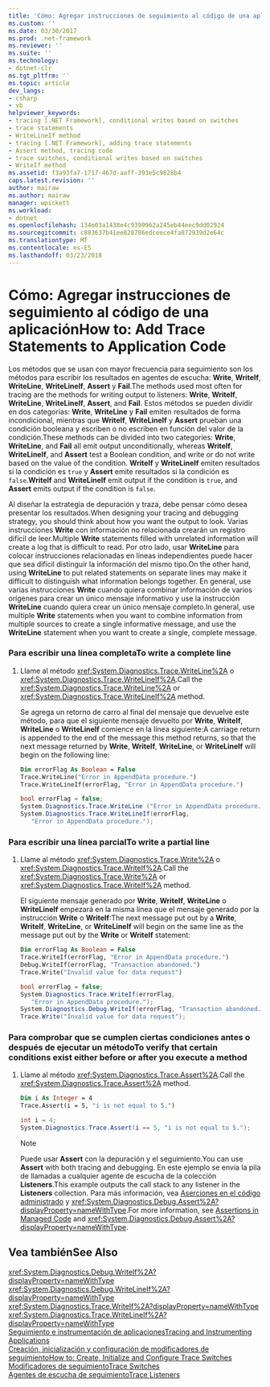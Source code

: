 ```yaml
---
title: 'Cómo: Agregar instrucciones de seguimiento al código de una aplicación'
ms.custom: ''
ms.date: 03/30/2017
ms.prod: .net-framework
ms.reviewer: ''
ms.suite: ''
ms.technology:
- dotnet-clr
ms.tgt_pltfrm: ''
ms.topic: article
dev_langs:
- csharp
- vb
helpviewer_keywords:
- tracing [.NET Framework], conditional writes based on switches
- trace statements
- WriteLineIf method
- tracing [.NET Framework], adding trace statements
- Assert method, tracing code
- trace switches, conditional writes based on switches
- WriteIf method
ms.assetid: f3a93fa7-1717-467d-aaff-393e5c9828b4
caps.latest.revision: ''
author: mairaw
ms.author: mairaw
manager: wpickett
ms.workload:
- dotnet
ms.openlocfilehash: 134e03a1438e4c9399962a245eb44eec9dd02924
ms.sourcegitcommit: c883637b41ee028786edceece4fa872939d2e64c
ms.translationtype: MT
ms.contentlocale: es-ES
ms.lasthandoff: 03/23/2018
---
```

# <a name="how-to-add-trace-statements-to-application-code"></a><span data-ttu-id="79b66-102">Cómo: Agregar instrucciones de seguimiento al código de una aplicación</span><span class="sxs-lookup"><span data-stu-id="79b66-102">How to: Add Trace Statements to Application Code</span></span>
<span data-ttu-id="79b66-103">Los métodos que se usan con mayor frecuencia para seguimiento son los métodos para escribir los resultados en agentes de escucha: **Write**, **WriteIf**, **WriteLine**, **WriteLineIf**, **Assert** y **Fail**.</span><span class="sxs-lookup"><span data-stu-id="79b66-103">The methods used most often for tracing are the methods for writing output to listeners: **Write**, **WriteIf**, **WriteLine**, **WriteLineIf**, **Assert**, and **Fail**.</span></span> <span data-ttu-id="79b66-104">Estos métodos se pueden dividir en dos categorías: **Write**, **WriteLine** y **Fail** emiten resultados de forma incondicional, mientras que **WriteIf**, **WriteLineIf** y **Assert** prueban una condición booleana y escriben o no escriben en función del valor de la condición.</span><span class="sxs-lookup"><span data-stu-id="79b66-104">These methods can be divided into two categories: **Write**, **WriteLine**, and **Fail** all emit output unconditionally, whereas **WriteIf**, **WriteLineIf**, and **Assert** test a Boolean condition, and write or do not write based on the value of the condition.</span></span> <span data-ttu-id="79b66-105">**WriteIf** y **WriteLineIf** emiten resultados si la condición es `true` y **Assert** emite resultados si la condición es `false`.</span><span class="sxs-lookup"><span data-stu-id="79b66-105">**WriteIf** and **WriteLineIf** emit output if the condition is `true`, and **Assert** emits output if the condition is `false`.</span></span>  
  
 <span data-ttu-id="79b66-106">Al diseñar la estrategia de depuración y traza, debe pensar cómo desea presentar los resultados.</span><span class="sxs-lookup"><span data-stu-id="79b66-106">When designing your tracing and debugging strategy, you should think about how you want the output to look.</span></span> <span data-ttu-id="79b66-107">Varias instrucciones **Write** con información no relacionada crearán un registro difícil de leer.</span><span class="sxs-lookup"><span data-stu-id="79b66-107">Multiple **Write** statements filled with unrelated information will create a log that is difficult to read.</span></span> <span data-ttu-id="79b66-108">Por otro lado, usar **WriteLine** para colocar instrucciones relacionadas en líneas independientes puede hacer que sea difícil distinguir la información del mismo tipo.</span><span class="sxs-lookup"><span data-stu-id="79b66-108">On the other hand, using **WriteLine** to put related statements on separate lines may make it difficult to distinguish what information belongs together.</span></span> <span data-ttu-id="79b66-109">En general, use varias instrucciones **Write** cuando quiera combinar información de varios orígenes para crear un único mensaje informativo y use la instrucción **WriteLine** cuando quiera crear un único mensaje completo.</span><span class="sxs-lookup"><span data-stu-id="79b66-109">In general, use multiple **Write** statements when you want to combine information from multiple sources to create a single informative message, and use the **WriteLine** statement when you want to create a single, complete message.</span></span>  
  
### <a name="to-write-a-complete-line"></a><span data-ttu-id="79b66-110">Para escribir una línea completa</span><span class="sxs-lookup"><span data-stu-id="79b66-110">To write a complete line</span></span>  
  
1.  <span data-ttu-id="79b66-111">Llame al método <xref:System.Diagnostics.Trace.WriteLine%2A> o <xref:System.Diagnostics.Trace.WriteLineIf%2A>.</span><span class="sxs-lookup"><span data-stu-id="79b66-111">Call the <xref:System.Diagnostics.Trace.WriteLine%2A> or <xref:System.Diagnostics.Trace.WriteLineIf%2A> method.</span></span>  
  
     <span data-ttu-id="79b66-112">Se agrega un retorno de carro al final del mensaje que devuelve este método, para que el siguiente mensaje devuelto por **Write**, **WriteIf**, **WriteLine** o **WriteLineIf** comience en la línea siguiente:</span><span class="sxs-lookup"><span data-stu-id="79b66-112">A carriage return is appended to the end of the message this method returns, so that the next message returned by **Write**, **WriteIf**, **WriteLine**, or **WriteLineIf** will begin on the following line:</span></span>  
  
    ```vb  
    Dim errorFlag As Boolean = False  
    Trace.WriteLine("Error in AppendData procedure.")  
    Trace.WriteLineIf(errorFlag, "Error in AppendData procedure.")  
    ```  
  
    ```csharp  
    bool errorFlag = false;  
    System.Diagnostics.Trace.WriteLine ("Error in AppendData procedure.");  
    System.Diagnostics.Trace.WriteLineIf(errorFlag,   
       "Error in AppendData procedure.");  
    ```  
  
### <a name="to-write-a-partial-line"></a><span data-ttu-id="79b66-113">Para escribir una línea parcial</span><span class="sxs-lookup"><span data-stu-id="79b66-113">To write a partial line</span></span>  
  
1.  <span data-ttu-id="79b66-114">Llame al método <xref:System.Diagnostics.Trace.Write%2A> o <xref:System.Diagnostics.Trace.WriteIf%2A>.</span><span class="sxs-lookup"><span data-stu-id="79b66-114">Call the <xref:System.Diagnostics.Trace.Write%2A> or <xref:System.Diagnostics.Trace.WriteIf%2A> method.</span></span>  
  
     <span data-ttu-id="79b66-115">El siguiente mensaje generado por **Write**, **WriteIf**, **WriteLine** o **WriteLineIf** empezará en la misma línea que el mensaje generado por la instrucción **Write** o **WriteIf**:</span><span class="sxs-lookup"><span data-stu-id="79b66-115">The next message put out by a **Write**, **WriteIf**, **WriteLine**, or **WriteLineIf** will begin on the same line as the message put out by the **Write** or **WriteIf** statement:</span></span>  
  
    ```vb  
    Dim errorFlag As Boolean = False  
    Trace.WriteIf(errorFlag, "Error in AppendData procedure.")  
    Debug.WriteIf(errorFlag, "Transaction abandoned.")  
    Trace.Write("Invalid value for data request")  
    ```  
  
    ```csharp  
    bool errorFlag = false;  
    System.Diagnostics.Trace.WriteIf(errorFlag,   
       "Error in AppendData procedure.");  
    System.Diagnostics.Debug.WriteIf(errorFlag, "Transaction abandoned.");  
    Trace.Write("Invalid value for data request");  
    ```  
  
### <a name="to-verify-that-certain-conditions-exist-either-before-or-after-you-execute-a-method"></a><span data-ttu-id="79b66-116">Para comprobar que se cumplen ciertas condiciones antes o después de ejecutar un método</span><span class="sxs-lookup"><span data-stu-id="79b66-116">To verify that certain conditions exist either before or after you execute a method</span></span>  
  
1.  <span data-ttu-id="79b66-117">Llame al método <xref:System.Diagnostics.Trace.Assert%2A>.</span><span class="sxs-lookup"><span data-stu-id="79b66-117">Call the <xref:System.Diagnostics.Trace.Assert%2A> method.</span></span>  
  
    ```vb  
    Dim i As Integer = 4  
    Trace.Assert(i = 5, "i is not equal to 5.")  
    ```  
  
    ```csharp  
    int i = 4;  
    System.Diagnostics.Trace.Assert(i == 5, "i is not equal to 5.");  
    ```  
  
    > [!NOTE]
    >  <span data-ttu-id="79b66-118">Puede usar **Assert** con la depuración y el seguimiento.</span><span class="sxs-lookup"><span data-stu-id="79b66-118">You can use **Assert** with both tracing and debugging.</span></span> <span data-ttu-id="79b66-119">En este ejemplo se envía la pila de llamadas a cualquier agente de escucha de la colección **Listeners**.</span><span class="sxs-lookup"><span data-stu-id="79b66-119">This example outputs the call stack to any listener in the **Listeners** collection.</span></span> <span data-ttu-id="79b66-120">Para más información, vea [Aserciones en el código administrado](/visualstudio/debugger/assertions-in-managed-code) y <xref:System.Diagnostics.Debug.Assert%2A?displayProperty=nameWithType>.</span><span class="sxs-lookup"><span data-stu-id="79b66-120">For more information, see [Assertions in Managed Code](/visualstudio/debugger/assertions-in-managed-code) and <xref:System.Diagnostics.Debug.Assert%2A?displayProperty=nameWithType>.</span></span>  
  
## <a name="see-also"></a><span data-ttu-id="79b66-121">Vea también</span><span class="sxs-lookup"><span data-stu-id="79b66-121">See Also</span></span>  
 <xref:System.Diagnostics.Debug.WriteIf%2A?displayProperty=nameWithType>  
 <xref:System.Diagnostics.Debug.WriteLineIf%2A?displayProperty=nameWithType>  
 <xref:System.Diagnostics.Trace.WriteIf%2A?displayProperty=nameWithType>  
 <xref:System.Diagnostics.Trace.WriteLineIf%2A?displayProperty=nameWithType>  
 [<span data-ttu-id="79b66-122">Seguimiento e instrumentación de aplicaciones</span><span class="sxs-lookup"><span data-stu-id="79b66-122">Tracing and Instrumenting Applications</span></span>](../../../docs/framework/debug-trace-profile/tracing-and-instrumenting-applications.md)  
 [<span data-ttu-id="79b66-123">Creación, inicialización y configuración de modificadores de seguimiento</span><span class="sxs-lookup"><span data-stu-id="79b66-123">How to: Create, Initialize and Configure Trace Switches</span></span>](../../../docs/framework/debug-trace-profile/how-to-create-initialize-and-configure-trace-switches.md)  
 [<span data-ttu-id="79b66-124">Modificadores de seguimiento</span><span class="sxs-lookup"><span data-stu-id="79b66-124">Trace Switches</span></span>](../../../docs/framework/debug-trace-profile/trace-switches.md)  
 [<span data-ttu-id="79b66-125">Agentes de escucha de seguimiento</span><span class="sxs-lookup"><span data-stu-id="79b66-125">Trace Listeners</span></span>](../../../docs/framework/debug-trace-profile/trace-listeners.md)

